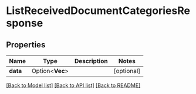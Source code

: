 # ListReceivedDocumentCategoriesResponse

## Properties

Name | Type | Description | Notes
------------ | ------------- | ------------- | -------------
**data** | Option<**Vec<String>**> |  | [optional]

[[Back to Model list]](../README.md#documentation-for-models) [[Back to API list]](../README.md#documentation-for-api-endpoints) [[Back to README]](../README.md)


